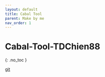 ```yaml
---
layout: default
title: Cabal Tool
parent: Make by me
nav_order: 1
---
```


# Cabal-Tool-TDChien88
{: .no_toc }


[git](https://github.com/tdchien88/Cabal-Tool-TDChien88)

